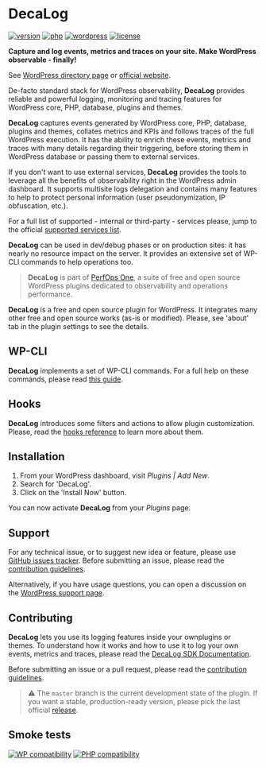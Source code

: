 # DecaLog
[![version](https://badgen.net/github/release/Pierre-Lannoy/wp-decalog/)](https://wordpress.org/plugins/decalog/)
[![php](https://badgen.net/badge/php/7.2+/green)](https://wordpress.org/plugins/decalog/)
[![wordpress](https://badgen.net/badge/wordpress/5.2+/green)](https://wordpress.org/plugins/decalog/)
[![license](https://badgen.net/github/license/Pierre-Lannoy/wp-decalog/)](/license.txt)

__Capture and log events, metrics and traces on your site. Make WordPress observable - finally!__

See [WordPress directory page](https://wordpress.org/plugins/decalog/) or [official website](https://perfops.one/decalog).

De-facto standard stack for WordPress observability, __DecaLog__ provides reliable and powerful logging, monitoring and tracing features for WordPress core, PHP, database, plugins and themes.

__DecaLog__ captures events generated by WordPress core, PHP, database, plugins and themes, collates metrics and KPIs and follows traces of the full WordPress execution. It has the ability to enrich these events, metrics and traces with many details regarding their triggering, before storing them in WordPress database or passing them to external services.

If you don't want to use external services, __DecaLog__ provides the tools to leverage all the benefits of observability right in the WordPress admin dashboard. It supports multisite logs delegation and contains many features to help to protect personal information (user pseudonymization, IP obfuscation, etc.).

For a full list of supported - internal or third-party - services please, jump to the official [supported services list](https://perfops.one/decalog#services).

__DecaLog__ can be used in dev/debug phases or on production sites: it has nearly no resource impact on the server. It provides an extensive set of WP-CLI commands to help operations too.

> __DecaLog__ is part of [PerfOps One](https://perfops.one/), a suite of free and open source WordPress plugins dedicated to observability and operations performance.

__DecaLog__ is a free and open source plugin for WordPress. It integrates many other free and open source works (as-is or modified). Please, see 'about' tab in the plugin settings to see the details.

## WP-CLI

__DecaLog__ implements a set of WP-CLI commands. For a full help on these commands, please read [this guide](WP-CLI.md).

## Hooks

__DecaLog__ introduces some filters and actions to allow plugin customization. Please, read the [hooks reference](HOOKS.md) to learn more about them.

## Installation

1. From your WordPress dashboard, visit _Plugins | Add New_.
2. Search for 'DecaLog'.
3. Click on the 'Install Now' button.

You can now activate __DecaLog__ from your _Plugins_ page.

## Support

For any technical issue, or to suggest new idea or feature, please use [GitHub issues tracker](https://github.com/Pierre-Lannoy/wp-decalog/issues). Before submitting an issue, please read the [contribution guidelines](CONTRIBUTING.md).

Alternatively, if you have usage questions, you can open a discussion on the [WordPress support page](https://wordpress.org/support/plugin/decalog/). 

## Contributing

__DecaLog__ lets you use its logging features inside your ownplugins or themes. To understand how it works and how to use it to log your own events, metrics and traces, please read the [DecaLog SDK Documentation](https://decalog.io/).

Before submitting an issue or a pull request, please read the [contribution guidelines](CONTRIBUTING.md).

> ⚠️ The `master` branch is the current development state of the plugin. If you want a stable, production-ready version, please pick the last official [release](https://github.com/Pierre-Lannoy/wp-decalog/releases).

## Smoke tests
[![WP compatibility](https://plugintests.com/plugins/decalog/wp-badge.svg)](https://plugintests.com/plugins/decalog/latest)
[![PHP compatibility](https://plugintests.com/plugins/decalog/php-badge.svg)](https://plugintests.com/plugins/decalog/latest)